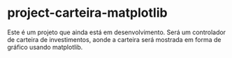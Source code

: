 # project-carteira-matplotlib
Este é um projeto que ainda está em desenvolvimento. Será um controlador de carteira de investimentos, aonde a carteira será mostrada em forma de gráfico usando matplotlib.
